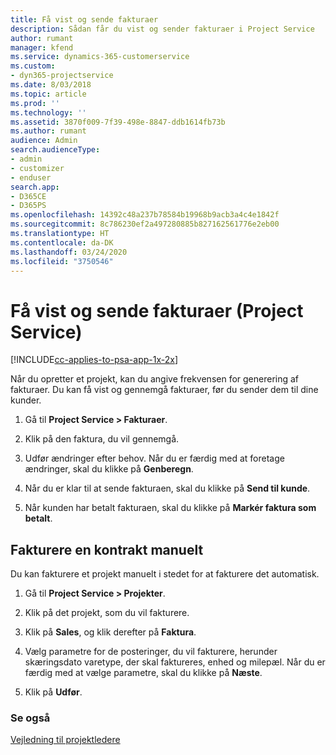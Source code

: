 ```yaml
---
title: Få vist og sende fakturaer
description: Sådan får du vist og sender fakturaer i Project Service
author: rumant
manager: kfend
ms.service: dynamics-365-customerservice
ms.custom:
- dyn365-projectservice
ms.date: 8/03/2018
ms.topic: article
ms.prod: ''
ms.technology: ''
ms.assetid: 3870f009-7f39-498e-8847-ddb1614fb73b
ms.author: rumant
audience: Admin
search.audienceType:
- admin
- customizer
- enduser
search.app:
- D365CE
- D365PS
ms.openlocfilehash: 14392c48a237b78584b19968b9acb3a4c4e1842f
ms.sourcegitcommit: 8c786230ef2a497280885b827162561776e2eb00
ms.translationtype: HT
ms.contentlocale: da-DK
ms.lasthandoff: 03/24/2020
ms.locfileid: "3750546"
---
```

# <a name="view-and-send-invoices-project-service"></a>Få vist og sende fakturaer (Project Service)

[!INCLUDE[cc-applies-to-psa-app-1x-2x](../includes/cc-applies-to-psa-app-1x-2x.md)]

Når du opretter et projekt, kan du angive frekvensen for generering af fakturaer. Du kan få vist og gennemgå fakturaer, før du sender dem til dine kunder.  
  
1.  Gå til **Project Service > Fakturaer**.  
  
2.  Klik på den faktura, du vil gennemgå.  
  
3.  Udfør ændringer efter behov. Når du er færdig med at foretage ændringer, skal du klikke på **Genberegn**.  
  
4.  Når du er klar til at sende fakturaen, skal du klikke på **Send til kunde**.  
  
5.  Når kunden har betalt fakturaen, skal du klikke på **Markér faktura som betalt**.  
  
## <a name="manually-invoice-a-contract"></a>Fakturere en kontrakt manuelt  
 Du kan fakturere et projekt manuelt i stedet for at fakturere det automatisk.  
  
1.  Gå til **Project Service > Projekter**.  
  
2.  Klik på det projekt, som du vil fakturere.  
  
3.  Klik på **Sales**, og klik derefter på **Faktura**.  
  
4.  Vælg parametre for de posteringer, du vil fakturere, herunder skæringsdato varetype, der skal faktureres, enhed og milepæl. Når du er færdig med at vælge parametre, skal du klikke på **Næste**.  
  
5.  Klik på **Udfør**.  
  
### <a name="see-also"></a>Se også  
 [Vejledning til projektledere](../project-service/project-manager-guide.md)
